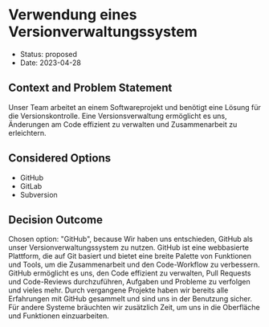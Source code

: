 # Verwendung eines Versionverwaltungssystem

* Status: proposed
* Date: 2023-04-28

## Context and Problem Statement

Unser Team arbeitet an einem Softwareprojekt und benötigt eine Lösung für die Versionskontrolle. Eine Versionsverwaltung ermöglicht es uns, Änderungen am Code effizient zu verwalten und Zusammenarbeit zu erleichtern.

## Considered Options

* GitHub
* GitLab
* Subversion

## Decision Outcome

Chosen option: "GitHub", because Wir haben uns entschieden, GitHub als unser Versionverwaltungssystem zu nutzen. GitHub ist eine webbasierte Plattform, die auf Git basiert und bietet eine breite Palette von Funktionen und Tools, um die Zusammenarbeit und den Code-Workflow zu verbessern. GitHub ermöglicht es uns, den Code effizient zu verwalten, Pull Requests und Code-Reviews durchzuführen, Aufgaben und Probleme zu verfolgen und vieles mehr. Durch vergangene Projekte haben wir bereits alle Erfahrungen mit GitHub gesammelt und sind uns in der Benutzung sicher. Für andere Systeme bräuchten wir zusätzlich Zeit, um uns in die Oberfläche und Funktionen einzuarbeiten.
